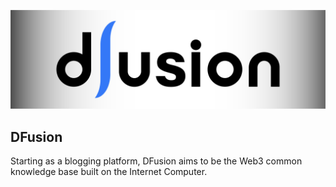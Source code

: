 ![](./logo.jpg)



## DFusion

Starting as a blogging platform, DFusion aims to be the Web3 common knowledge base built on the Internet Computer.

